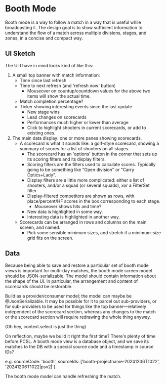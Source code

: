 # Booth Mode
Booth mode is a way to follow a match in a way that is useful while broadcasting it.
The design goal is to show sufficient information to understand the flow of a match
across multiple divisions, stages, and zones, in a concise and compact way.

## UI Sketch
The UI I have in mind looks kind of like this:

1. A small top banner with match information:
    * Time since last refresh
    * Time to next refresh (and 'refresh now' button)
        * Mouseover on countup/countdown values for the above two items
          will show the actual time.
    * Match completion percentage?
    * Ticker showing interesting events since the last update
        * New stage wins
        * Lead changes on scorecards
        * Performances much higher or lower than average
        * Click to highlight shooters in current scorecards, or add
          to existing ones.
2. The main data display: one or more panes showing scorecards.
    * A scorecard is what it sounds like: a golf-style scorecard, showing a summary
      of scores for a list of shooters on all stages.
        * The scorecard has an 'options' button in the corner that sets up its scoring
          filters and its display filters.
        * Scoring filters are the filters used to calculate scores. Typically going to
          be something like "Open division" or "Carry Optics+Lady".
        * Display filters are a little more complicated: either a list of shooters, and/or
          a squad (or several squads), xor a FilterSet filter.
        * Display-filtered competitors are shown as rows, with place/percent/HF scores in
          the box corresponding to each stage.
            * Mouseover shows hits and time?
        * New data is highlighted in some way.
        * Interesting data is highlighted in another way.
    * Scorecards can be arranged in rows and columns on the main screen, and named.
        * Pick some sensible minimum sizes, and stretch if a minimum-size grid fits on
          the screen.

## Data
Because being able to save and restore a particular set of booth mode views is important
for multi-day matches, the booth mode screen model should be JSON-serializable. The model
should contain information about the shape of the UI. In particular, the arrangement and
content of scorecards should be restorable.

Build as a provider/consumer model; the model can maybe be @JsonSerializable. It may be
possible for it to parcel out sub-providers, or for sub-providers to be used for things
like the top banner—relatively independent of the scorecard section, whereas any changes
to the match or the scorecard section will require redrawing the whole thing anyway.

(Oh hey, context.select is just the thing)

On reflection, maybe we build it right the first time? There's plenty of time before PCSL.
A booth mode view is a database object, and we save its matches to the DB with a special
source code and a timestamp in source IDs?

e.g.
sourceCode: 'booth', sourceIds: ['booth-projectname-20241206T1022', '20241206T1022|psv2|<ps-uuid>']

The booth mode model can handle refreshing the match.